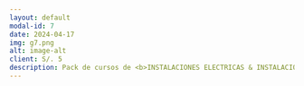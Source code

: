 ```yaml
---
layout: default
modal-id: 7
date: 2024-04-17
img: g7.png
alt: image-alt
client: S/. 5
description: Pack de cursos de <b>INSTALACIONES ELECTRICAS & INSTALACIONES SANITARIAS</b>; conviertete en experto y mejora tus habilidades<br><br>CLASES GRABADAS<br>MANUALES<br>ESTANDARES<br>VIDEOS<br>PDF y MAS 
---
```

